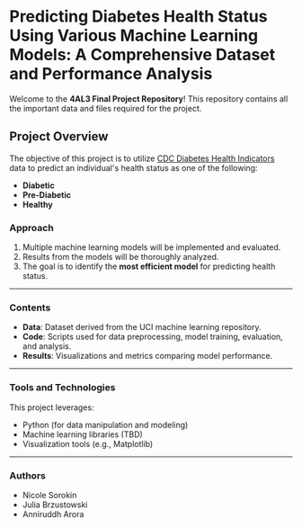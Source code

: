 # Predicting Diabetes Health Status Using Various Machine Learning Models: A Comprehensive Dataset and Performance Analysis

Welcome to the **4AL3 Final Project Repository**! This repository contains all the important data and files required for the project.

## Project Overview

The objective of this project is to utilize [CDC Diabetes Health Indicators](https://archive.ics.uci.edu/dataset/891/cdc+diabetes+health+indicators) data to predict an individual's health status as one of the following:
- **Diabetic**
- **Pre-Diabetic**
- **Healthy**

### Approach
1. Multiple machine learning models will be implemented and evaluated.
2. Results from the models will be thoroughly analyzed.
3. The goal is to identify the **most efficient model** for predicting health status.

---

### Contents
- **Data**: Dataset derived from the UCI machine learning repository.
- **Code**: Scripts used for data preprocessing, model training, evaluation, and analysis.
- **Results**: Visualizations and metrics comparing model performance.

---

### Tools and Technologies
This project leverages:
- Python (for data manipulation and modeling)
- Machine learning libraries (TBD)
- Visualization tools (e.g., Matplotlib)

---

### Authors
- Nicole Sorokin
- Julia Brzustowski
- Anniruddh Arora
